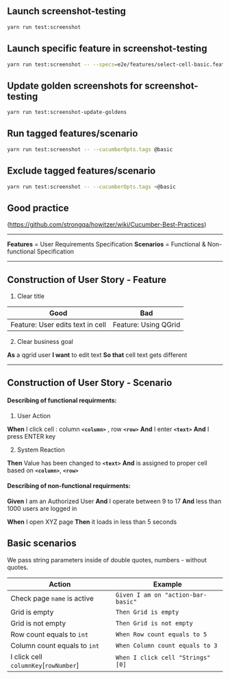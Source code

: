 ## Launch screenshot-testing

```bash
yarn run test:screenshot
```

## Launch specific feature in screenshot-testing

```bash
yarn run test:screenshot -- --specs=e2e/features/select-cell-basic.feature
```

## Update golden screenshots for screenshot-testing

```bash
yarn run test:screenshot-update-goldens
```

## Run tagged features/scenario

```bash
yarn run test:screenshot -- --cucumberOpts.tags @basic
```
## Exclude tagged features/scenario

```bash
yarn run test:screenshot -- --cucumberOpts.tags ~@basic
```

## Good practice

(https://github.com/strongqa/howitzer/wiki/Cucumber-Best-Practices)


***

**Features** = User Requirements Specification
**Scenarios** = Functional & Non-functional Specification

***

## Construction of User Story - Feature

1. Clear title

Good                                                |Bad                          |
----------------------------------------------------|-----------------------------|
Feature: User edits text in cell                    |Feature: Using QGrid         |

2. Clear business goal

**As** a qgrid user
**I want** to edit text
**So that** cell text gets different

***

## Construction of User Story - Scenario

#### Describing of functional requirments: 

1. User Action

**When** I click cell : column **`<column>`** , row **`<row>`**
**And** I enter **`<text>`**
**And** I press ENTER key

2. System Reaction

**Then** Value has been changed to **`<text>`**
**And** is assigned to proper cell based on **`<column>`**, **`<row>`**

#### Describing of non-functional requirments: 

**Given** I am an Authorized User
**And** I operate between 9 to 17
**And** less than 1000 users are logged in

**When** I open XYZ page
**Then** it loads in less than 5 seconds

## Basic scenarios

We pass string parameters inside of double quotes, numbers - without quotes.

|Action |Example|
|-------|---|
|Check page `name` is active  |`Given I am on "action-bar-basic"`|
|Grid is empty  |`Then Grid is empty`|
|Grid is not empty  |`Then Grid is not empty`|
|Row count equals to `int`  |`When Row count equals to 5`|
|Column count equals to `int` |`When Column count equals to 3`|
|I click cell `columnKey`[`rowNumber`]  |`When I click cell "Strings"[0]`|